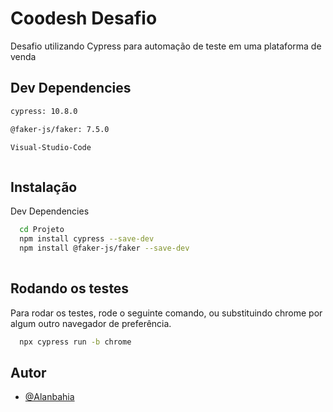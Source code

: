 # Coodesh Desafio

Desafio utilizando Cypress para automação de teste em uma plataforma de venda

## Dev Dependencies
```bash
cypress: 10.8.0

@faker-js/faker: 7.5.0

Visual-Studio-Code



```
## Instalação
Dev Dependencies

    
```bash
  cd Projeto
  npm install cypress --save-dev
  npm install @faker-js/faker --save-dev
  
```
    
## Rodando os testes

Para rodar os testes, rode o seguinte comando, ou substituindo chrome por algum outro
navegador de preferência.

```bash
  npx cypress run -b chrome
```


## Autor

- [@Alanbahia](https://github.com/Alanbahia)




